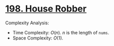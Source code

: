 # [198. House Robber](https://leetcode.com/problems/house-robber/)


Complexity Analysis:

- Time Complexity: $O(n)$. $n$ is the length of `nums`.
- Space Complexity: $O(1)$.
